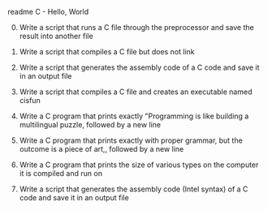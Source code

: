 readme
C - Hello, World

0.	Write a script that runs a C file through the preprocessor and save the result into another file

1.	Write a script that compiles a C file but does not link

2.	Write a script that generates the assembly code of a C code and save it in an output file

3.	Write a script that compiles a C file and creates an executable named cisfun

4.	Write a C program that prints exactly "Programming is like building a multilingual puzzle, followed by a new line

5.	Write a C program that prints exactly with proper grammar, but the outcome is a piece of art,, followed by a new line

6.	Write a C program that prints the size of various types on the computer it is compiled and run on

7.	Write a script that generates the assembly code (Intel syntax) of a C code and save it in an output file

